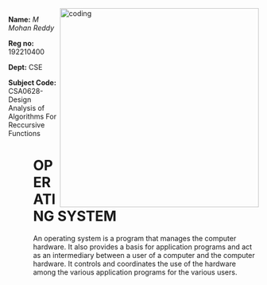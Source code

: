 
  <img align="right" alt ="coding" width="400" src="https://cdn.dribbble.com/users/1292677/screenshots/6139167/avento.gif">
<p ><b>Name:</b><i> M Mohan Reddy  </i></p>
<p ><b>Reg no:</b> 192210400 </p>
<p ><b>Dept:</b> CSE </p>
<p> <b> Subject Code: </b> CSA0628-Design Analysis of Algorithms For Reccursive Functions</p>


  <div style="max-width: 500px; margin-left: 50px;">
  <H1> OPERATING SYSTEM </H1>
    <P>An operating system is a program that manages the computer hardware. It also provides a basis for application programs and act as an intermediary between a user of a computer and the computer hardware. It controls and coordinates the use of the hardware among the various application programs for the various users.</P>
  </div>
